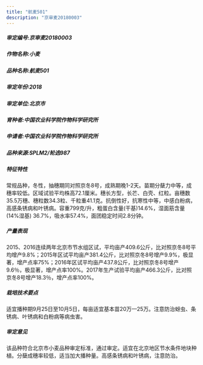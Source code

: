 ```yaml
---
title: "航麦501"
description: "京审麦20180003"
---
```

##### 审定编号:京审麦20180003

##### 作物名称:小麦

##### 品种名称:航麦501

##### 审定年份:2018

##### 审定单位:北京市

##### 育种者:中国农业科学院作物科学研究所

##### 申请者:中国农业科学院作物科学研究所

##### 品种来源:SPLM2/轮选987

##### 特征特性
常规品种，冬性，抽穗期同对照京冬8号，成熟期晚1-2天。苗期分蘖力中等，成穗率较低。区域试验平均株高72.1厘米。穗长方型，长芒、白壳、红粒。亩穗数35.5万穗、穗粒数34.3粒、千粒重41.1克。抗倒性好，抗寒性中等，中感白粉病，高感条锈病和叶锈病。容重799克/升，粗蛋白含量(干基)14.6%，湿面筋含量(14%湿基) 36.7%，吸水率57.4%，面团稳定时间2.8分钟。

##### 产量表现
2015、2016连续两年北京市节水组区试，平均亩产409.6公斤，比对照京冬8号平均增产9.8%；2015年区试平均亩产381.4公斤，比对照京冬8号增产9.9%，极显著，增产点率75%；2016年区试平均亩产437.8公斤，比对照京冬8号增产9.6％，极显著，增产点率100%。2017年生产试验平均亩产466.3公斤，比对照京冬8号增产18.3％，增产点率100%。

##### 栽培技术要点
适宜播种期9月25日至10月5日，每亩适宜基本苗20万—25万。注意防治蚜虫、条锈病、叶锈病和白粉病等病虫害。

##### 审定意见
该品种符合北京市小麦品种审定标准，通过审定。适宜在北京地区节水条件地块种植。分蘖成穗率较低，适当加大播种量。高感条锈病和叶锈病，注意防治。
